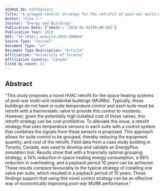 ```yaml
---
SCOPUS_ID: 85076843212
Title: "A grouped control strategy for the retrofit of post-war multi-unit residential building hydronic space heating systems"
Author: "Fine J."
Journal: "Energy and Buildings"
Publication Date: {'$date': '2020-02-01T00:00:00Z'}
Publication Year: 2020
DOI: "10.1016/j.enbuild.2019.109604"
Source Type: "Journal"
Document Type: "ar"
Document Type Description: "Article"
Affiliation: "University of Toronto"
Affiliation Country: "Canada"
Cited by count: 11
---
```


## Abstract
"This study proposes a novel HVAC retrofit for the space heating systems of post-war multi-unit residential buildings (MURBs). Typically, these buildings do not have in-suite temperature control and each suite must be retrofit with a thermostatic valve to provide this control to residents. However, given the potentially high installed cost of these valves, this retrofit strategy can be cost-prohibitive. To alleviate this issue, a retrofit strategy that uses temperature sensors in each suite with a control system that combines the signals from these sensors is proposed. This approach allows for suite control to be grouped, thereby reducing the equipment quantity, and cost of the retrofit. Field data from a case study building in Toronto, Canada, was used to develop and validate an EnergyPlus simulation tool. Results show that with a financially optimal grouping strategy, a 14% reduction in space heating energy consumption, a 68% reduction in overheating, and a payback period 10 years can be achieved. These results compare favourably to the typical strategy of installing one valve per suite, which resulted in a payback period of 15 years. These findings support that using this novel control strategy can be an effective way of economically improving post-war MURB performance."
